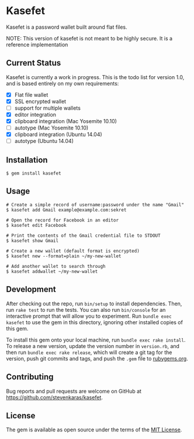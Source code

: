 # Kasefet

Kasefet is a password wallet built around flat files.

NOTE: This version of kasefet is not meant to be highly secure. It is a reference implementation

## Current Status

Kasefet is currently a work in progress. This is the todo list for version 1.0, and is based entirely on my own requirements:

 - [x] Flat file wallet
 - [x] SSL encrypted wallet
 - [ ] support for multiple wallets
 - [x] editor integration
 - [x] clipboard integration (Mac Yosemite 10.10)
 - [ ] autotype (Mac Yosemite 10.10)
 - [x] clipboard integration (Ubuntu 14.04)
 - [ ] autotype (Ubuntu 14.04)

## Installation

```
$ gem install kasefet
```

## Usage

```
# Create a simple record of username:password under the name "Gmail"
$ kasefet add Gmail example@example.com:sekret

# Open the record for Facebook in an editor
$ kasefet edit Facebook

# Print the contents of the Gmail credential file to STDOUT
$ kasefet show Gmail
```

```
# Create a new wallet (default format is encrypted)
$ kasefet new --format=plain ~/my-new-wallet

# Add another wallet to search through
$ kasefet addwallet ~/my-new-wallet
```

## Development

After checking out the repo, run `bin/setup` to install dependencies. Then, run `rake test` to run the tests. You can also run `bin/console` for an interactive prompt that will allow you to experiment. Run `bundle exec kasefet` to use the gem in this directory, ignoring other installed copies of this gem.

To install this gem onto your local machine, run `bundle exec rake install`. To release a new version, update the version number in `version.rb`, and then run `bundle exec rake release`, which will create a git tag for the version, push git commits and tags, and push the `.gem` file to [rubygems.org](https://rubygems.org).

## Contributing

Bug reports and pull requests are welcome on GitHub at https://github.com/stevenkaras/kasefet.

## License

The gem is available as open source under the terms of the [MIT License](http://opensource.org/licenses/MIT).
